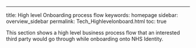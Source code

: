 ---
title: High level Onboarding process flow
keywords: homepage
sidebar: overview_sidebar
permalink: Tech_Highlevelonboard.html
toc: true

This section shows a high level business process flow that an interested third party would go through while onboarding onto NHS Identity.